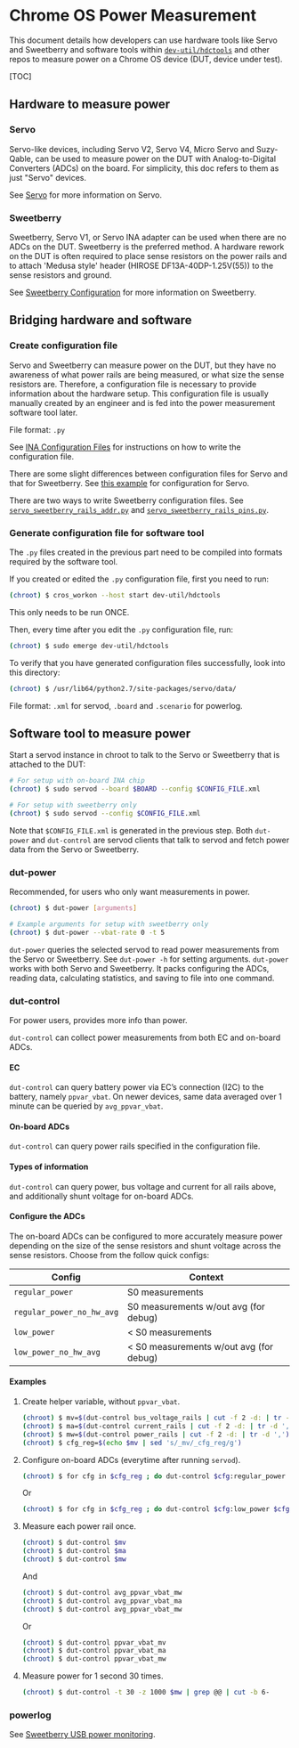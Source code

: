 # Chrome OS Power Measurement

This document details how developers can use hardware tools like Servo and
Sweetberry and software tools within [`dev-util/hdctools`][8] and other repos to
measure power on a Chrome OS device (DUT, device under test).

[TOC]

## Hardware to measure power

### Servo

Servo-like devices, including Servo V2, Servo V4, Micro Servo and Suzy-Qable,
can be used to measure power on the DUT with Analog-to-Digital Converters (ADCs)
on the board. For simplicity, this doc refers to them as just "Servo" devices.

See [Servo][5] for more information on Servo.

### Sweetberry

Sweetberry, Servo V1, or Servo INA adapter can be used when there are no ADCs on
the DUT. Sweetberry is the preferred method. A hardware rework on the DUT is
often required to place sense resistors on the power rails and to attach 'Medusa
style' header (HIROSE DF13A-40DP-1.25V(55)) to the sense resistors and ground.

See [Sweetberry Configuration][6] for more information on Sweetberry.

## Bridging hardware and software

### Create configuration file

Servo and Sweetberry can measure power on the DUT, but they have no awareness of
what power rails are being measured, or what size the sense resistors are.
Therefore, a configuration file is necessary to provide information about the
hardware setup. This configuration file is usually manually created by an
engineer and is fed into the power measurement software tool later.

File format: `.py`

See [INA Configuration Files][1] for instructions on how to write the
configuration file.

There are some slight differences between configuration files for Servo and that
for Sweetberry. See [this example][2] for configuration for Servo.

There are two ways to write Sweetberry configuration files. See
[`servo_sweetberry_rails_addr.py`][3] and [`servo_sweetberry_rails_pins.py`][4].

### Generate configuration file for software tool

The `.py` files created in the previous part need to be compiled into formats
required by the software tool.

If you created or edited the `.py` configuration file, first you need to run:

```bash
(chroot) $ cros_workon --host start dev-util/hdctools
```

This only needs to be run ONCE.

Then, every time after you edit the `.py` configuration file, run:

```bash
(chroot) $ sudo emerge dev-util/hdctools
```

To verify that you have generated configuration files successfully, look into
this directory:

```bash
(chroot) $ /usr/lib64/python2.7/site-packages/servo/data/
```

File format: `.xml` for servod, `.board` and `.scenario` for powerlog.

## Software tool to measure power

Start a servod instance in chroot to talk to the Servo or Sweetberry that is
attached to the DUT:

```bash
# For setup with on-board INA chip
(chroot) $ sudo servod --board $BOARD --config $CONFIG_FILE.xml

# For setup with sweetberry only
(chroot) $ sudo servod --config $CONFIG_FILE.xml
```

Note that `$CONFIG_FILE.xml` is generated in the previous step. Both `dut-power`
and `dut-control` are servod clients that talk to servod and fetch power data
from the Servo or Sweetberry.

### dut-power

Recommended, for users who only want measurements in power.

```bash
(chroot) $ dut-power [arguments]

# Example arguments for setup with sweetberry only
(chroot) $ dut-power --vbat-rate 0 -t 5
```

`dut-power` queries the selected servod to read power measurements from the
Servo or Sweetberry. See `dut-power -h` for setting arguments. `dut-power` works
with both Servo and Sweetberry. It packs configuring the ADCs, reading data,
calculating statistics, and saving to file into one command.

### dut-control

For power users, provides more info than power.

`dut-control` can collect power measurements from both EC and on-board ADCs.

#### EC

`dut-control` can query battery power via EC’s connection (I2C) to the battery,
namely `ppvar_vbat`. On newer devices, same data averaged over 1 minute can be
queried by `avg_ppvar_vbat`.

#### On-board ADCs

`dut-control` can query power rails specified in the configuration file.

#### Types of information

`dut-control` can query power, bus voltage and current for all rails above, and
additionally shunt voltage for on-board ADCs.

#### Configure the ADCs

The on-board ADCs can be configured to more accurately measure power depending
on the size of the sense resistors and shunt voltage across the sense resistors.
Choose from the follow quick configs:

Config                    | Context
------------------------- | ---------------------------------------
`regular_power`           | S0 measurements
`regular_power_no_hw_avg` | S0 measurements w/out avg (for debug)
`low_power`               | < S0 measurements
`low_power_no_hw_avg`     | < S0 measurements w/out avg (for debug)

#### Examples

1.  Create helper variable, without `ppvar_vbat`.

    ```bash
    (chroot) $ mv=$(dut-control bus_voltage_rails | cut -f 2 -d: | tr -d ',')
    (chroot) $ ma=$(dut-control current_rails | cut -f 2 -d: | tr -d ',')
    (chroot) $ mw=$(dut-control power_rails | cut -f 2 -d: | tr -d ',')
    (chroot) $ cfg_reg=$(echo $mv | sed 's/_mv/_cfg_reg/g')
    ```

2.  Configure on-board ADCs (everytime after running `servod`).

    ```bash
    (chroot) $ for cfg in $cfg_reg ; do dut-control $cfg:regular_power $cfg; done
    ```

    Or

    ```bash
    (chroot) $ for cfg in $cfg_reg ; do dut-control $cfg:low_power $cfg; done
    ```

3.  Measure each power rail once.

    ```bash
    (chroot) $ dut-control $mv
    (chroot) $ dut-control $ma
    (chroot) $ dut-control $mw
    ```

    And

    ```bash
    (chroot) $ dut-control avg_ppvar_vbat_mw
    (chroot) $ dut-control avg_ppvar_vbat_ma
    (chroot) $ dut-control avg_ppvar_vbat_mw
    ```

    Or

    ```bash
    (chroot) $ dut-control ppvar_vbat_mv
    (chroot) $ dut-control ppvar_vbat_ma
    (chroot) $ dut-control ppvar_vbat_mw
    ```

4.  Measure power for 1 second 30 times.

    ```bash
    (chroot) $ dut-control -t 30 -z 1000 $mw | grep @@ | cut -b 6-
    ```

### powerlog

See [Sweetberry USB power monitoring][7].

[1]: ./ina.md
[2]: ../servo/data/nami_rev1_inas.py
[3]: ../servo/data/servo_sweetberry_rails_addr.py
[4]: ../servo/data/servo_sweetberry_rails_pins.py
[5]: ./servo.md
[6]: ./sweetberry.md
[7]: https://chromium.googlesource.com/chromiumos/platform/ec/+/master/extra/usb_power/powerlog.README.md
[8]: https://chromium.googlesource.com/chromiumos/third_party/hdctools/+/master
